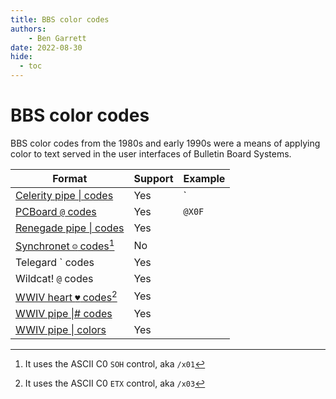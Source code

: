 ```yaml
---
title: BBS color codes
authors:
    - Ben Garrett
date: 2022-08-30
hide:
  - toc
---
```

# BBS color codes

BBS color codes from the 1980s and early 1990s were a means of applying color to text served in the user interfaces of Bulletin Board Systems.

| Format | Support | Example |
| -- | -- | -- |
| [Celerity pipe \| codes](http://wiki.synchro.net/custom:colors#celerity_format) | Yes | `|k|w` |
| [PCBoard `@` codes](https://defacto2.net/f/af240c4) | Yes | `@X0F` |
| [Renegade pipe \| codes](http://software.bbsdocumentary.com/IBM/DOS/RENEGADE/rgd98101.zip) | Yes | |
| [Synchronet `☺` codes](http://wiki.synchro.net/custom:ctrl-a_codes)[^1] | No |
| Telegard \` codes | Yes |
| Wildcat! `@` codes | Yes |
| [WWIV heart `♥` codes](http://docs.wwivbbs.org/en/latest/displaying_text/)[^2] | Yes |
| [WWIV pipe \|# codes](http://docs.wwivbbs.org/en/latest/displaying_text/) | Yes |
| [WWIV pipe \| colors](http://docs.wwivbbs.org/en/latest/displaying_text/#pipe-colors) | Yes |

[^1]: It uses the ASCII C0 `SOH` control, aka `/x01`
[^2]: It uses the ASCII C0 `ETX` control, aka `/x03`